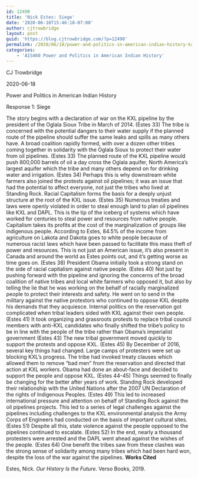 ```yaml
---
id: 12490
title: 'Nick Estes: Siege'
date: '2020-06-18T15:46:18-07:00'
author: cjtrowbridge
layout: post
guid: 'https://blog.cjtrowbridge.com/?p=12490'
permalink: /2020/06/18/power-and-politics-in-american-indian-history-kxl-dapl/
categories:
    - 'AIS460 Power and Politics in American Indian History'
---
```


CJ Trowbridge

2020-06-18

Power and Politics in American Indian History

Response 1: Siege

  The story begins with a declaration of war on the KXL pipeline by the president of the Oglala Sioux Tribe in March of 2014. (Estes 33) The tribe is concerned with the potential dangers to their water supply if the planned route of the pipeline should suffer the same leaks and spills as many others have. A broad coalition rapidly formed, with over a dozen other tribes coming together in solidarity with the Oglala Sioux to protect their water from oil pipelines. (Estes 33) The planned route of the KXL pipeline would push 800,000 barrels of oil a day cross the Oglala aquifer, North America’s largest aquifer which the tribe and many others depend on for drinking water and irrigation. (Estes 34) Perhaps this is why downstream white farmers also joined the protests against oil pipelines; it was an issue that had the potential to affect everyone, not just the tribes who lived at Standing Rock. Racial Capitalism forms the basis for a deeply unjust structure at the root of the KXL issue. (Estes 35) Numerous treaties and laws were openly violated in order to steal enough land to plan oil pipelines like KXL and DAPL. This is the tip of the iceberg of systems which have worked for centuries to steal power and resources from native people. Capitalism takes its profits at the cost of the marginalization of groups like indigenous people. According to Estes, 84.5% of the income from agriculture on Lakota and Dakota goes to white people because of numerous racist laws which have been passed to facilitate this mass theft of power and resources. This is not just an American issue, it’s also present in Canada and around the world as Estes points out, and it’s getting worse as time goes on. (Estes 38) President Obama initially took a strong stand on the side of racial capitalism against native people. (Estes 40) Not just by pushing forward with the pipeline and ignoring the concerns of the broad coalition of native tribes and local white farmers who opposed it, but also by telling the lie that he was working on the behalf of racially marginalized people to protect their interests and safety. He went on to send in the military against the native protestors who continued to oppose KXL despite his demands that they acquiesce. Internal politics on the reservation got complicated when tribal leaders sided with KXL against their own people. (Estes 41) It took organizing and grassroots protests to replace tribal council members with anti-KXL candidates who finally shifted the tribe’s policy to be in line with the people of the tribe rather than Obama’s imperialist government (Estes 43) The new tribal government moved quickly to support the protests and oppose KXL. (Estes 45) By December of 2016, several key things had changed. Large camps of protesters were set up blocking KXL’s progress. The tribe had invoked treaty clauses which allowed them to remove “bad men” from the reservation and directed that action at KXL workers. Obama had done an about-face and decided to support the people and oppose KXL. (Estes 44-45) Things seemed to finally be changing for the better after years of work. Standing Rock developed their relationship with the United Nations after the 2007 UN Declaration of the rights of Indigenous Peoples. (Estes 49) This led to increased international pressure and attention on behalf of Standing Rock against the oil pipelines projects. This led to a series of legal challenges against the pipelines including challenges to the KXL environmental analysis the Army Corps of Engineers had conducted on the basis of important cultural sites. (Estes 51) Despite all this, state violence against the people opposed to the pipelines continued to escalate. (Estes 52) In the end, nearly a thousand protesters were arrested and the DAPL went ahead against the wishes of the people. (Estes 64) One benefit the tribes saw from these clashes was the strong sense of solidarity among many tribes which had been hard won, despite the loss of the war against the pipelines. **Works Cited**

Estes, Nick. *Our History Is the Future.* Verso Books, 2019.